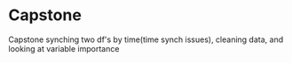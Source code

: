 # Capstone
Capstone synching two df's by time(time synch issues), cleaning data, and looking at variable importance
